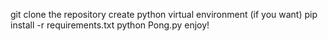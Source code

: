 git clone the repository
create python virtual environment (if you want)
pip install -r requirements.txt
python Pong.py
enjoy!
